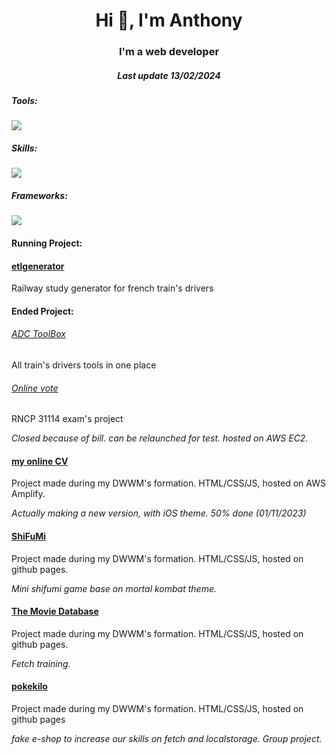 <h1 align="center">Hi 👋, I'm Anthony</h1>
<h3 align="center">I'm a web developer</h3>

<h5 align="center">Last update 13/02/2024</h5>

<p align="center">
  <h5>Tools:</h5>
<!--   <a href="https://skillicons.dev"> -->
  <img src="https://skillicons.dev/icons?i=github,vscode,aws,xd,ai,ps&perline=6" />
  
  <h5>Skills:</h5>
  <img src="https://skillicons.dev/icons?i=html,css,js,mysql,php,nodejs&perline=6" />

  <h5>Frameworks:</h5>
  <img src="https://skillicons.dev/icons?i=bootstrap,tailwind" />
    
  <h4>Running Project:</h4>
 
  <h4><a href="#" target="_blank">etlgenerator</a></h4>
  <p>Railway study generator for french train's drivers</p>
  
  <h4>Ended Project:</h4>
  <h6><a href="https://adctoolbox.anthony-foret.fr/" target="_blank">ADC ToolBox</a></h6>
  <p>All train's drivers tools in one place</p>
  
  <h6><a href="#" target="_blank">Online vote</a></h6> 
  <p>RNCP 31114 exam's project</p>
  <i>Closed because of bill. can be relaunched for test. hosted on AWS EC2.</i>

  <h4><a href="https://anthony-foret.fr" target="_blank">my online CV</a></h4>
  <p>Project made during my DWWM's formation. HTML/CSS/JS, hosted on AWS Amplify.</p>
  <i>Actually making a new version, with iOS theme. 50% done (01/11/2023)</i>
  
  <h4><a href="https://anthofor.github.io/shifumi/" target="_blank">ShiFuMi</a></h4>
  <p>Project made during my DWWM's formation. HTML/CSS/JS, hosted on github pages.</p>
  <i>Mini shifumi game base on mortal kombat theme.</i>

  <h4><a href="https://anthofor.github.io/theMovieDatabase/" target="_blank">The Movie Database</a></h4>
  <p>Project made during my DWWM's formation. HTML/CSS/JS, hosted on github pages.</p>
  <i>Fetch training.</i>

  <h4><a href="https://anthofor.github.io/pokekilo/" target="_blank">pokekilo</a></h4>
  <p>Project made during my DWWM's formation. HTML/CSS/JS, hosted on github pages</p>
  <i>fake e-shop to increase our skills on fetch and localstorage. Group project.</i>
</p>
